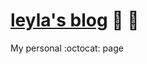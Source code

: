 [leyla's blog](http://leylakapi.github.io/) :car: :dash:
===================

My personal :octocat: page
